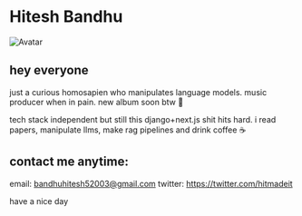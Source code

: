 # Hitesh Bandhu

![Avatar](https://github.com/hiteshbandhu/hiteshbandhu/assets/90546635/55768d79-6302-48b7-89f9-b652079137b5)

## hey everyone 

just a curious homosapien who manipulates language models. music producer when in pain. new album soon btw 🎵

tech stack independent but still this django+next.js shit hits hard. i read papers, manipulate llms, make rag pipelines and drink coffee ☕

## contact me anytime:

email: bandhuhitesh52003@gmail.com
twitter: https://twitter.com/hitmadeit

have a nice day
